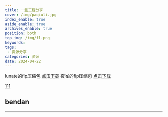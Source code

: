```yaml
---
title: 一些工程分享
cover: /img/paqiuli.jpg
index_enable: true
aside_enable: true
archives_enable: true
position: both
top_img: /img/fl.png
keywords: 
tags:
 - 资源分享
categories: 资源
date: 2024-04-22
---
```

lunate的flp压缩包 [点击下载](/download/lunate.zip)
夜雀的flp压缩包 [点击下载](/download/雀.zip)

[111](/download/Nightbird.mp3)




bendan
---
<script src="https://utteranc.es/client.js"
        repo="AkinaBaKa/AkinaBaKa.github.io"
        issue-term="pathname"
        theme="github-light"
        crossorigin="anonymous"
        async>
</script>
---